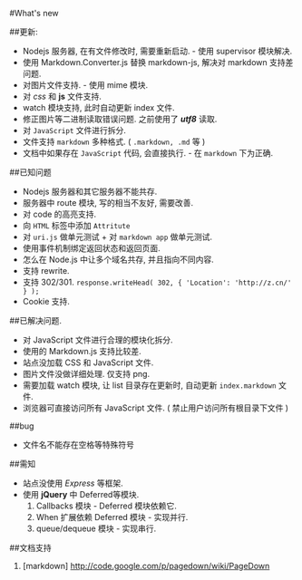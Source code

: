 #What's new


##更新:

* Nodejs 服务器, 在有文件修改时, 需要重新启动. - 使用 supervisor 模块解决.
* 使用 Markdown.Converter.js 替换 markdown-js, 解决对 markdown 支持差问题.
* 对图片文件支持. - 使用 mime 模块.
* 对 *css* 和 **js** 文件支持.
* watch 模块支持, 此时自动更新 index 文件.
* 修正图片等二进制读取错误问题. 之前使用了 ***utf8*** 读取.
* 对 `JavaScript` 文件进行拆分.
* 文件支持 `markdown` 多种格式. ( `.markdown, .md` 等 )
* 文档中如果存在 `JavaScript` 代码, 会直接执行. - 在 `markdown` 下为正确.


##已知问题

* Nodejs 服务器和其它服务器不能共存.
* 服务器中 route 模块, 写的相当不友好, 需要改善.
* 对 code 的高亮支持.
* 向 `HTML` 标签中添加 `Attritute`
* 对 `uri.js` 做单元测试 + 对 `markdown app` 做单元测试.
* 使用事件机制绑定返回状态和返回页面.
* 怎么在 Node.js 中让多个域名共存, 并且指向不同内容.
* 支持 rewrite. 
* 支持 302/301. `response.writeHead( 302, { 'Location': 'http://z.cn/' } );`
* Cookie 支持.


##已解决问题.
* 对 JavaScript 文件进行合理的模块化拆分.
* 使用的 Markdown.js 支持比较差.
* 站点没加载 CSS 和 JavaScript 文件.
* 图片文件没做详细处理. 仅支持 png.
* 需要加载 watch 模块, 让 list 目录存在更新时, 自动更新 `index.markdown` 文件.
* 浏览器可直接访问所有 JavaScript 文件. ( 禁止用户访问所有根目录下文件 )


##bug
* 文件名不能存在空格等特殊符号


##需知

* 站点没使用 *Express* 等框架.
* 使用 **jQuery** 中 Deferred等模块.
    1. Callbacks 模块 - Deferred 模块依赖它.
    2. When 扩展依赖 Deferred 模块 - 实现并行.
    3. queue/dequeue 模块 - 实现串行.


##文档支持
1. [markdown] <http://code.google.com/p/pagedown/wiki/PageDown>

